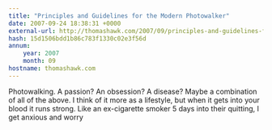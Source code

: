 ```yaml
---
title: "Principles and Guidelines for the Modern Photowalker"
date: 2007-09-24 18:38:31 +0000
external-url: http://thomashawk.com/2007/09/principles-and-guidelines-for-modern.html
hash: 15d1506bdd1b86c783f1330c02e3f56d
annum:
    year: 2007
    month: 09
hostname: thomashawk.com
---
```


Photowalking. A passion? An obsession? A disease? Maybe a combination of all of the above. I think of it more as a lifestyle, but when it gets into your blood it runs strong. Like an ex-cigarette smoker 5 days into their quitting, I get anxious and worry
